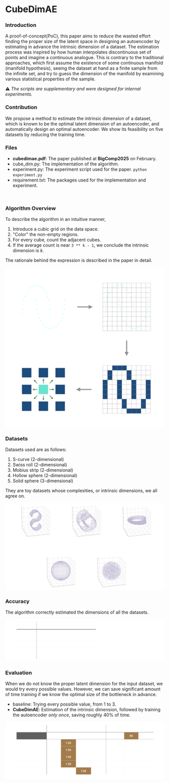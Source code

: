 # CubeDimAE



### Introduction


A proof-of-concept(PoC), this paper aims to reduce the wasted effort finding the proper size of the latent space in designing an autoencoder by estimating in advance the intrinsic dimension of a dataset. The estimation process was inspired by how human interpolates discontinuous set of points and imagine a continuous analogue. This is contrary to the traditional approaches, which first assume the existence of some continuous manifold (manifold hypothesis), seeing the dataset at hand as a finite sample from the infinite set, and try to guess the dimension of the manifold by examining various statistical properties of the sample.

⚠️ *The scripts are supplementary and were designed for internal experiments.*



### Contribution


We propose a method to estimate the intrinsic dimension of a dataset, which is known to be the optimal latent dimension of an autoencoder, and automatically design an optimal autoencoder. We show its feasibility on five datasets by reducing the training time.



### Files


 - **cubedimae.pdf**: The paper published at **BigComp2025** on February.
 - cube_dim.py: The implementation of the algorithm.
 - experiment.py: The experiment script used for the paper. `python experiment.py`
 - requirement.txt: The packages used for the implementation and experiment.



&nbsp;
### Algorithm Overview


To describe the algorithm in an intuitive manner,

1. Introduce a cubic grid on the data space.
2. "Color" the non-empty regions.
4. For every cube, count the adjacent cubes.
5. If the average count is near `3 ** k - 1`, we conclude the intrinsic dimension is *k*.

The rationale behind the expression is described in the paper in detail.


!['readme_materials/readme_figures/overview.png' not found](readme_materials/readme_figures/overview.png)



### Datasets


Datasets used are as follows:

1. S-curve (2-dimensional)
2. Swiss roll (2-dimensional)
3. Mobius strip (2-dimensional)
4. Hollow sphere (2-dimensional)
5. Solid sphere (3-dimensional)

They are toy datasets whose complexities, or intrinsic dimensions, we all agree on.


!['readme_materials/readme_figures/datasets.png' not found](readme_materials/readme_figures/datasets.png)



### Accuracy


The algorithm correctly estimated the dimensions of all the datasets.

!['readme_materials/readme_figures/accuracy.png' not found](readme_materials/readme_figures/accuracy.png)



### Evaluation


When we do not know the proper latent dimension for the input dataset, we would try every possible values. However, we can save significant amount of time training if we know the optimal size of the bottleneck in advance.

- baseline: Trying every possible value, from 1 to 3.
- **CubeDimAE**: Estimation of the intrinsic dimension, followed by training the autoencoder *only* *once*, saving roughly 40% of time.


!['readme_materials/readme_figures/evaluation.png' not found](readme_materials/readme_figures/evaluation.png)
